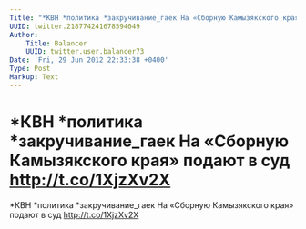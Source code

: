 ```yaml
---
Title: "*КВН *политика *закручивание_гаек На «Сборную Камызякского края» подают в\_суд http://t.co/1XjzXv2X"
UUID: twitter.218774241678594049
Author:
    Title: Balancer
    UUID: twitter.user.balancer73
Date: 'Fri, 29 Jun 2012 22:33:38 +0400'
Type: Post
Markup: Text
---
```


# *КВН *политика *закручивание_гаек На «Сборную Камызякского края» подают в суд http://t.co/1XjzXv2X

*КВН *политика *закручивание_гаек На «Сборную Камызякского
края» подают в суд http://t.co/1XjzXv2X